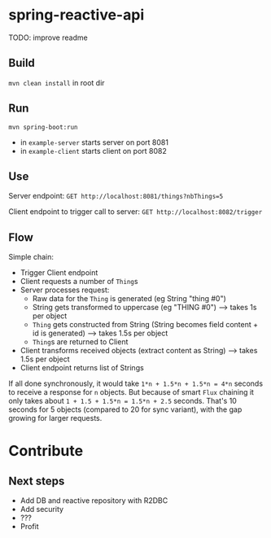 # spring-reactive-api

TODO: improve readme

## Build

`mvn clean install` in root dir

## Run

`mvn spring-boot:run`
- in `example-server` starts server on port 8081
- in `example-client` starts client on port 8082

## Use

Server endpoint: `GET http://localhost:8081/things?nbThings=5`

Client endpoint to trigger call to server: `GET http://localhost:8082/trigger`

## Flow

Simple chain:
- Trigger Client endpoint
- Client requests a number of `Thing`s
- Server processes request:
    - Raw data for the `Thing` is generated (eg String "thing #0")
    - String gets transformed to uppercase (eg "THING #0") --> takes 1s per object
    - `Thing` gets constructed from String (String becomes field content + id is generated) --> takes 1.5s per object
    - `Thing`s are returned to Client
- Client transforms received objects (extract content as String) --> takes 1.5s per object
- Client endpoint returns list of Strings

If all done synchronously, it would take `1*n + 1.5*n + 1.5*n = 4*n` seconds
to receive a response for `n` objects. But because of smart `Flux`
chaining it only takes about `1 + 1.5 + 1.5*n = 1.5*n + 2.5` seconds.
That's 10 seconds for 5 objects (compared to 20 for sync variant),
with the gap growing for larger requests.

# Contribute

## Next steps

- Add DB and reactive repository with R2DBC
- Add security
- ???
- Profit
